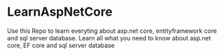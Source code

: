 # LearnAspNetCore
Use this Repo to learn everyting about asp.net core, entityframework core and sql server database.
Learn all what you need to know about asp.net core, EF core and sql server database
